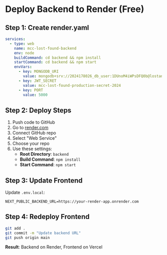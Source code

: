 # Deploy Backend to Render (Free)

## Step 1: Create render.yaml
```yaml
services:
  - type: web
    name: mcc-lost-found-backend
    env: node
    buildCommand: cd backend && npm install
    startCommand: cd backend && npm start
    envVars:
      - key: MONGODB_URI
        value: mongodb+srv://2024178026_db_user:1DUnoM4iWPsDFQ0b@lostandfound.6mo1sey.mongodb.net/mcc-lost-found?retryWrites=true&w=majority&appName=lostAndFound
      - key: JWT_SECRET
        value: mcc-lost-found-production-secret-2024
      - key: PORT
        value: 5000
```

## Step 2: Deploy Steps
1. Push code to GitHub
2. Go to [render.com](https://render.com)
3. Connect GitHub repo
4. Select "Web Service"
5. Choose your repo
6. Use these settings:
   - **Root Directory**: `backend`
   - **Build Command**: `npm install`
   - **Start Command**: `npm start`

## Step 3: Update Frontend
Update `.env.local`:
```
NEXT_PUBLIC_BACKEND_URL=https://your-render-app.onrender.com
```

## Step 4: Redeploy Frontend
```bash
git add .
git commit -m "Update backend URL"
git push origin main
```

**Result**: Backend on Render, Frontend on Vercel